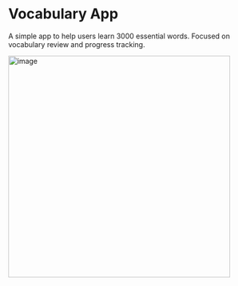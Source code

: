 <h1>Vocabulary App</h1>

A simple app to help users learn 3000 essential words. Focused on vocabulary review and progress tracking.

<img width="444" alt="image" src="https://github.com/user-attachments/assets/aaf5f34b-ef0b-4cba-8a94-c0db88f3a6c7" />
